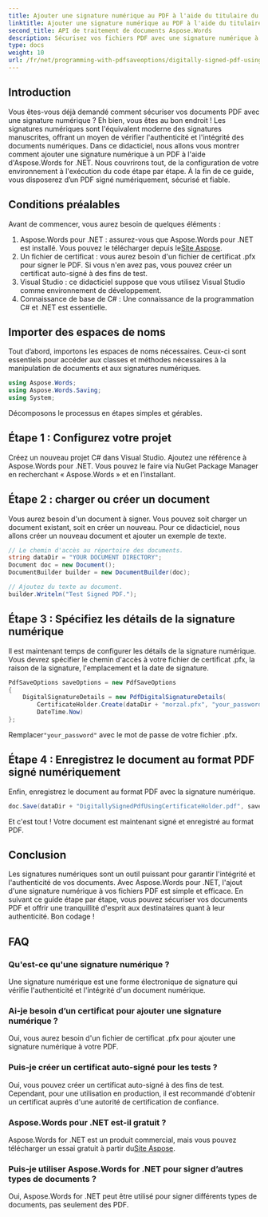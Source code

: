 ```yaml
---
title: Ajouter une signature numérique au PDF à l'aide du titulaire du certificat
linktitle: Ajouter une signature numérique au PDF à l'aide du titulaire du certificat
second_title: API de traitement de documents Aspose.Words
description: Sécurisez vos fichiers PDF avec une signature numérique à l'aide d'Aspose.Words for .NET. Suivez ce guide étape par étape pour ajouter une signature numérique à vos PDF sans effort.
type: docs
weight: 10
url: /fr/net/programming-with-pdfsaveoptions/digitally-signed-pdf-using-certificate-holder/
---
```

## Introduction

Vous êtes-vous déjà demandé comment sécuriser vos documents PDF avec une signature numérique ? Eh bien, vous êtes au bon endroit ! Les signatures numériques sont l'équivalent moderne des signatures manuscrites, offrant un moyen de vérifier l'authenticité et l'intégrité des documents numériques. Dans ce didacticiel, nous allons vous montrer comment ajouter une signature numérique à un PDF à l'aide d'Aspose.Words for .NET. Nous couvrirons tout, de la configuration de votre environnement à l'exécution du code étape par étape. À la fin de ce guide, vous disposerez d’un PDF signé numériquement, sécurisé et fiable.

## Conditions préalables

Avant de commencer, vous aurez besoin de quelques éléments :

1.  Aspose.Words pour .NET : assurez-vous que Aspose.Words pour .NET est installé. Vous pouvez le télécharger depuis le[Site Aspose](https://releases.aspose.com/words/net/).
2. Un fichier de certificat : vous aurez besoin d'un fichier de certificat .pfx pour signer le PDF. Si vous n'en avez pas, vous pouvez créer un certificat auto-signé à des fins de test.
3. Visual Studio : ce didacticiel suppose que vous utilisez Visual Studio comme environnement de développement.
4. Connaissance de base de C# : Une connaissance de la programmation C# et .NET est essentielle.

## Importer des espaces de noms

Tout d’abord, importons les espaces de noms nécessaires. Ceux-ci sont essentiels pour accéder aux classes et méthodes nécessaires à la manipulation de documents et aux signatures numériques.

```csharp
using Aspose.Words;
using Aspose.Words.Saving;
using System;
```

Décomposons le processus en étapes simples et gérables.

## Étape 1 : Configurez votre projet

Créez un nouveau projet C# dans Visual Studio. Ajoutez une référence à Aspose.Words pour .NET. Vous pouvez le faire via NuGet Package Manager en recherchant « Aspose.Words » et en l’installant.

## Étape 2 : charger ou créer un document

Vous aurez besoin d'un document à signer. Vous pouvez soit charger un document existant, soit en créer un nouveau. Pour ce didacticiel, nous allons créer un nouveau document et ajouter un exemple de texte.

```csharp
// Le chemin d'accès au répertoire des documents.
string dataDir = "YOUR DOCUMENT DIRECTORY";
Document doc = new Document();
DocumentBuilder builder = new DocumentBuilder(doc);

// Ajoutez du texte au document.
builder.Writeln("Test Signed PDF.");
```

## Étape 3 : Spécifiez les détails de la signature numérique

Il est maintenant temps de configurer les détails de la signature numérique. Vous devrez spécifier le chemin d'accès à votre fichier de certificat .pfx, la raison de la signature, l'emplacement et la date de signature.

```csharp
PdfSaveOptions saveOptions = new PdfSaveOptions
{
    DigitalSignatureDetails = new PdfDigitalSignatureDetails(
        CertificateHolder.Create(dataDir + "morzal.pfx", "your_password"), "reason", "location",
        DateTime.Now)
};
```

 Remplacer`"your_password"` avec le mot de passe de votre fichier .pfx.

## Étape 4 : Enregistrez le document au format PDF signé numériquement

Enfin, enregistrez le document au format PDF avec la signature numérique.

```csharp
doc.Save(dataDir + "DigitallySignedPdfUsingCertificateHolder.pdf", saveOptions);
```

Et c'est tout ! Votre document est maintenant signé et enregistré au format PDF.

## Conclusion

Les signatures numériques sont un outil puissant pour garantir l'intégrité et l'authenticité de vos documents. Avec Aspose.Words pour .NET, l'ajout d'une signature numérique à vos fichiers PDF est simple et efficace. En suivant ce guide étape par étape, vous pouvez sécuriser vos documents PDF et offrir une tranquillité d'esprit aux destinataires quant à leur authenticité. Bon codage !

## FAQ

### Qu'est-ce qu'une signature numérique ?
Une signature numérique est une forme électronique de signature qui vérifie l'authenticité et l'intégrité d'un document numérique.

### Ai-je besoin d’un certificat pour ajouter une signature numérique ?
Oui, vous aurez besoin d'un fichier de certificat .pfx pour ajouter une signature numérique à votre PDF.

### Puis-je créer un certificat auto-signé pour les tests ?
Oui, vous pouvez créer un certificat auto-signé à des fins de test. Cependant, pour une utilisation en production, il est recommandé d'obtenir un certificat auprès d'une autorité de certification de confiance.

### Aspose.Words pour .NET est-il gratuit ?
 Aspose.Words for .NET est un produit commercial, mais vous pouvez télécharger un essai gratuit à partir du[Site Aspose](https://releases.aspose.com/).

### Puis-je utiliser Aspose.Words for .NET pour signer d’autres types de documents ?
Oui, Aspose.Words for .NET peut être utilisé pour signer différents types de documents, pas seulement des PDF.
